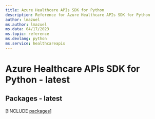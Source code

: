 ```yaml
---
title: Azure Healthcare APIs SDK for Python
description: Reference for Azure Healthcare APIs SDK for Python
author: lmazuel
ms.author: lmazuel
ms.data: 04/17/2023
ms.topic: reference
ms.devlang: python
ms.service: healthcareapis
---
```

# Azure Healthcare APIs SDK for Python - latest
## Packages - latest
[!INCLUDE [packages](healthcare-apis-index.md)]
